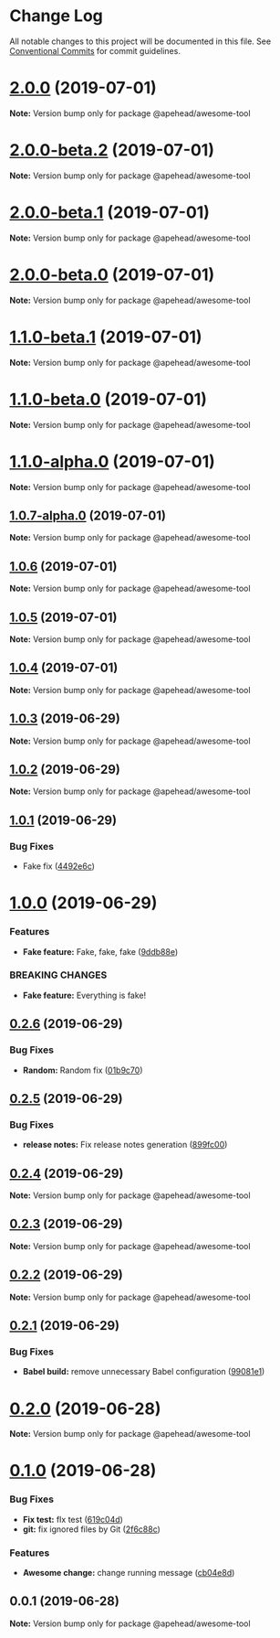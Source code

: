 # Change Log

All notable changes to this project will be documented in this file.
See [Conventional Commits](https://conventionalcommits.org) for commit guidelines.

# [2.0.0](https://github.com/apehead/monorepo-playground/compare/v2.0.0-beta.2...v2.0.0) (2019-07-01)

**Note:** Version bump only for package @apehead/awesome-tool





# [2.0.0-beta.2](https://github.com/apehead/monorepo-playground/compare/v2.0.0-beta.1...v2.0.0-beta.2) (2019-07-01)

**Note:** Version bump only for package @apehead/awesome-tool





# [2.0.0-beta.1](https://github.com/apehead/monorepo-playground/compare/v2.0.0-beta.0...v2.0.0-beta.1) (2019-07-01)

**Note:** Version bump only for package @apehead/awesome-tool





# [2.0.0-beta.0](https://github.com/apehead/monorepo-playground/compare/v1.1.0-beta.1...v2.0.0-beta.0) (2019-07-01)

**Note:** Version bump only for package @apehead/awesome-tool





# [1.1.0-beta.1](https://github.com/apehead/monorepo-playground/compare/v1.1.0-beta.0...v1.1.0-beta.1) (2019-07-01)

**Note:** Version bump only for package @apehead/awesome-tool





# [1.1.0-beta.0](https://github.com/apehead/monorepo-playground/compare/v1.1.0-alpha.0...v1.1.0-beta.0) (2019-07-01)

**Note:** Version bump only for package @apehead/awesome-tool





# [1.1.0-alpha.0](https://github.com/apehead/monorepo-playground/compare/v1.0.7-alpha.0...v1.1.0-alpha.0) (2019-07-01)

**Note:** Version bump only for package @apehead/awesome-tool





## [1.0.7-alpha.0](https://github.com/apehead/monorepo-playground/compare/v1.0.6...v1.0.7-alpha.0) (2019-07-01)

**Note:** Version bump only for package @apehead/awesome-tool





## [1.0.6](https://github.com/apehead/monorepo-playground/compare/v1.0.5...v1.0.6) (2019-07-01)

**Note:** Version bump only for package @apehead/awesome-tool





## [1.0.5](https://github.com/apehead/monorepo-playground/compare/v1.0.4...v1.0.5) (2019-07-01)

**Note:** Version bump only for package @apehead/awesome-tool





## [1.0.4](https://github.com/apehead/monorepo-playground/compare/v1.0.3...v1.0.4) (2019-07-01)

**Note:** Version bump only for package @apehead/awesome-tool





## [1.0.3](https://github.com/apehead/monorepo-playground/compare/v1.0.2...v1.0.3) (2019-06-29)

**Note:** Version bump only for package @apehead/awesome-tool





## [1.0.2](https://github.com/apehead/monorepo-playground/compare/v1.0.1...v1.0.2) (2019-06-29)

**Note:** Version bump only for package @apehead/awesome-tool





## [1.0.1](https://github.com/apehead/monorepo-playground/compare/v1.0.0...v1.0.1) (2019-06-29)


### Bug Fixes

* Fake fix ([4492e6c](https://github.com/apehead/monorepo-playground/commit/4492e6c))





# [1.0.0](https://github.com/apehead/monorepo-playground/compare/v0.2.6...v1.0.0) (2019-06-29)


### Features

* **Fake feature:** Fake, fake, fake ([9ddb88e](https://github.com/apehead/monorepo-playground/commit/9ddb88e))


### BREAKING CHANGES

* **Fake feature:** Everything is fake!





## [0.2.6](https://github.com/apehead/monorepo-playground/compare/v0.2.5...v0.2.6) (2019-06-29)


### Bug Fixes

* **Random:** Random fix ([01b9c70](https://github.com/apehead/monorepo-playground/commit/01b9c70))





## [0.2.5](https://github.com/apehead/monorepo-playground/compare/v0.2.4...v0.2.5) (2019-06-29)


### Bug Fixes

* **release notes:** Fix release notes generation ([899fc00](https://github.com/apehead/monorepo-playground/commit/899fc00))





## [0.2.4](https://github.com/apehead/monorepo-playground/compare/v0.2.3...v0.2.4) (2019-06-29)

**Note:** Version bump only for package @apehead/awesome-tool





## [0.2.3](https://github.com/apehead/monorepo-playground/compare/v0.2.2...v0.2.3) (2019-06-29)

**Note:** Version bump only for package @apehead/awesome-tool





## [0.2.2](https://github.com/apehead/monorepo-playground/compare/v0.2.1...v0.2.2) (2019-06-29)

**Note:** Version bump only for package @apehead/awesome-tool





## [0.2.1](https://github.com/apehead/monorepo-playground/compare/v0.2.0...v0.2.1) (2019-06-29)


### Bug Fixes

* **Babel build:** remove unnecessary Babel configuration ([99081e1](https://github.com/apehead/monorepo-playground/commit/99081e1))





# [0.2.0](https://github.com/apehead/monorepo-playground/compare/v0.1.0...v0.2.0) (2019-06-28)

**Note:** Version bump only for package @apehead/awesome-tool





# [0.1.0](https://github.com/apehead/monorepo-playground/compare/v0.0.1...v0.1.0) (2019-06-28)


### Bug Fixes

* **Fix test:** fIx test ([619c04d](https://github.com/apehead/monorepo-playground/commit/619c04d))
* **git:** fix ignored files by Git ([2f6c88c](https://github.com/apehead/monorepo-playground/commit/2f6c88c))


### Features

* **Awesome change:** change running message ([cb04e8d](https://github.com/apehead/monorepo-playground/commit/cb04e8d))





## 0.0.1 (2019-06-28)

**Note:** Version bump only for package @apehead/awesome-tool
